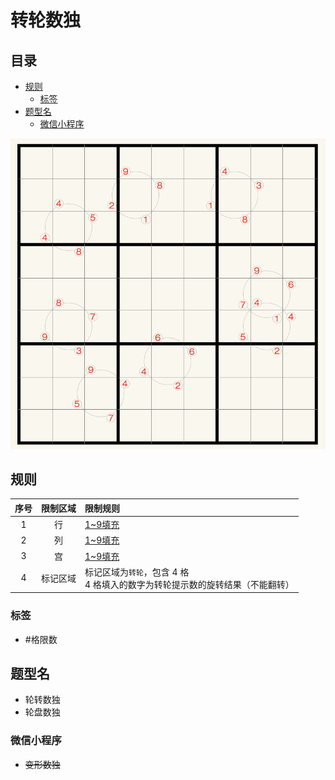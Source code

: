 # 转轮数独
<!-- START doctoc generated TOC please keep comment here to allow auto update -->
<!-- DON'T EDIT THIS SECTION, INSTEAD RE-RUN doctoc TO UPDATE -->
## 目录

- [规则](#%E8%A7%84%E5%88%99)
  - [标签](#%E6%A0%87%E7%AD%BE)
- [题型名](#%E9%A2%98%E5%9E%8B%E5%90%8D)
  - [微信小程序](#%E5%BE%AE%E4%BF%A1%E5%B0%8F%E7%A8%8B%E5%BA%8F)

<!-- END doctoc generated TOC please keep comment here to allow auto update -->

![题](../../../images/sudoku/转轮数独.png)

## 规则

| 序号  | 限制区域 | 限制规则                                           |
|:---:|:----:|:-----------------------------------------------|
|  1  |  行   | [1~9填充]                                        |
|  2  |  列   | [1~9填充]                                        |
|  3  |  宫   | [1~9填充]                                        |
|  4  | 标记区域 | 标记区域为`转轮`，包含 4 格<br/>4 格填入的数字为转轮提示数的旋转结果（不能翻转） |

### 标签

- #格限数

## 题型名

- 轮转数独
- 轮盘数独

### 微信小程序

- ~~变形数独~~

[1~9填充]: ../../../rules.md#1to9填充
